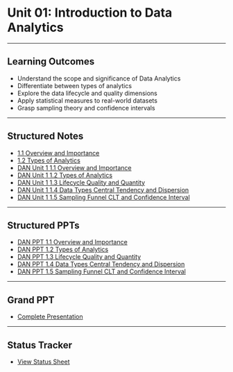 # Unit 01: Introduction to Data Analytics

---

##  Learning Outcomes
- Understand the scope and significance of Data Analytics  
- Differentiate between types of analytics  
- Explore the data lifecycle and quality dimensions  
- Apply statistical measures to real-world datasets  
- Grasp sampling theory and confidence intervals  

---

##  Structured Notes

- [1.1 Overview and Importance](/Notes/DAN_Unit_1_Introduction_to_DAN/Structured_Notes/1.1_Overview_and_Importance.docx)  
- [1.2 Types of Analytics](/Notes/DAN_Unit_1_Introduction_to_DAN/Structured_Notes/1.2_Types_of_Analytics.docx)  
- [DAN Unit 1 1.1 Overview and Importance](/Notes/DAN_Unit_1_Introduction_to_DAN/Structured_Notes/DAN_Unit_1_1.1_Overview_and_Importance.docx)  
- [DAN Unit 1 1.2 Types of Analytics](/Notes/DAN_Unit_1_Introduction_to_DAN/Structured_Notes/DAN_Unit_1_1.2_Types_of_Analytics.docx)  
- [DAN Unit 1 1.3 Lifecycle Quality and Quantity](/Notes/DAN_Unit_1_Introduction_to_DAN/Structured_Notes/DAN_Unit_1_1.3_Lifecycle_Quality_and_Quantity.docx)  
- [DAN Unit 1 1.4 Data Types Central Tendency and Dispersion](/Notes/DAN_Unit_1_Introduction_to_DAN/Structured_Notes/DAN_Unit_1_1.4_Data_Types_Central_Tendency_and_Dispersion.docx)  
- [DAN Unit 1 1.5 Sampling Funnel CLT and Confidence Interval](/Notes/DAN_Unit_1_Introduction_to_DAN/Structured_Notes/DAN_Unit_1_1.5_Sampling_Funnel_CLT_and_Confidence_Interval.docx)  

---

##  Structured PPTs

- [DAN PPT 1.1 Overview and Importance](/PPT/DAN_PPT_Unit_1_Introduction_to_Data_Analytics/Structured_PPT/DAN_PPT_1.1_Overview_and_Importance.pptx)  
- [DAN PPT 1.2 Types of Analytics](/PPT/DAN_PPT_Unit_1_Introduction_to_Data_Analytics/Structured_PPT/DAN_PPT_1.2_Types_of_Analytics.pptx)  
- [DAN PPT 1.3 Lifecycle Quality and Quantity](/PPT/DAN_PPT_Unit_1_Introduction_to_Data_Analytics/Structured_PPT/DAN_PPT_1.3_Lifecycle_Quality_and_Quantity.pptx)  
- [DAN PPT 1.4 Data Types Central Tendency and Dispersion](/PPT/DAN_PPT_Unit_1_Introduction_to_Data_Analytics/Structured_PPT/DAN_PPT_1.4_Data_Types_Central_Tendency_and_Dispersion.pptx)  
- [DAN PPT 1.5 Sampling Funnel CLT and Confidence Interval](/PPT/DAN_PPT_Unit_1_Introduction_to_Data_Analytics/Structured_PPT/DAN_PPT_1.5_Sampling_Funnel_CLT_and_Confidence_Interval.pptx)  

---

##  Grand PPT

- [Complete Presentation](/PPT/DAN_PPT_Unit_1_Introduction_to_Data_Analytics/Structured_PPT/DAN_PPT_Unit_1_Complete.pptx)

---

##  Status Tracker

- [View Status Sheet](/Notes/DAN_Unit_1_Introduction_to_DAN/status.md)